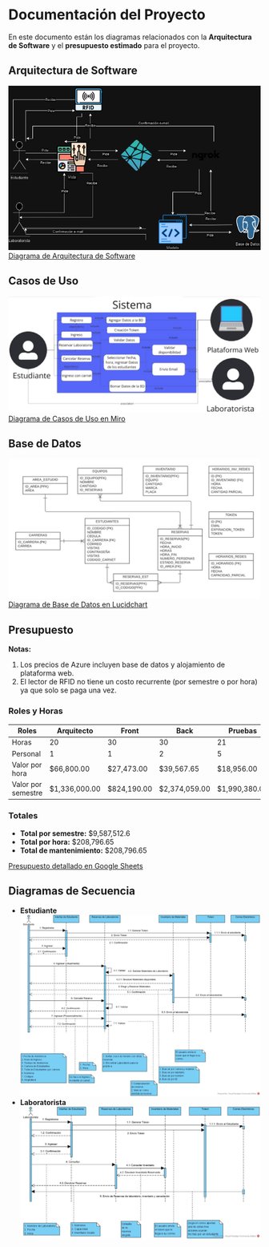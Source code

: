 # Documentación del Proyecto

En este documento están los diagramas relacionados con la **Arquitectura de Software** y el **presupuesto estimado** para el proyecto.

## Arquitectura de Software

![Diagrama de arquitectura](imagenes/diagrama.png)
[Diagrama de Arquitectura de Software](https://drive.google.com/file/d/1FvzcMYTVV7NB1z19Zt-oxsXFAy2BXrDF/view?usp=drive_link)

## Casos de Uso
![Diagrama de Casos de uso](imagenes/CasoDeUso.png)
[Diagrama de Casos de Uso en Miro](https://miro.com/app/board/uXjVKm5h46E=/)

## Base de Datos
![Diagrama de Base de Datos](imagenes/BaseDeDatos.png)
[Diagrama de Base de Datos en Lucidchart](https://lucid.app/lucidchart/afb577a9-2267-4bb7-9062-bb9dda0c6c99/edit?invitationId=inv_906b1260-1766-4ec3-9194-c79286e919cd&page=0_0#)

## Presupuesto

**Notas:**
1. Los precios de Azure incluyen base de datos y alojamiento de plataforma web.
2. El lector de RFID no tiene un costo recurrente (por semestre o por hora) ya que solo se paga una vez.

### Roles y Horas

| Roles             | Arquitecto | Front     | Back       | Pruebas   | Requerimientos | Lector RFID |
|-------------------|------------|-----------|------------|-----------|----------------|-------------|
| Horas             | 20         | 30        | 30         | 21        | 15             |$71,990.00  |
| Personal          | 1          | 1         | 2          | 5         | 1              |             
| Valor por hora    | $66,800.00 | $27,473.00| $39,567.65 | $18,956.00| $56,000.00     |           
| Valor por semestre| $1,336,000.00 | $824,190.00 | $2,374,059.00 | $1,990,380.00 |  $3,062,883.64 |

### Totales

- **Total por semestre:** $9,587,512.6
- **Total por hora:** $208,796.65
- **Total de mantenimiento:** $208,796.65

[Presupuesto detallado en Google Sheets](https://docs.google.com/spreadsheets/d/1iy-0-saQVEFqAielRdeRvCwI8DtNj4ieGSFYFCTH5F4/edit?gid=0#gid=0)

## Diagramas de Secuencia

- **Estudiante**
![Diagrama de Base de Datos](imagenes/Estudiante.png)
- **Laboratorista**
![Diagrama de Base de Datos](imagenes/Laboratorista.png)
